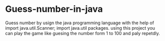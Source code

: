 # Guess-number-in-java
Guess number by usign the java programming language with the help of import java.util.Scanner; import java.util packages.
using this project you can play the game like guesing the number form 1 to 100 and paly repetdly.
